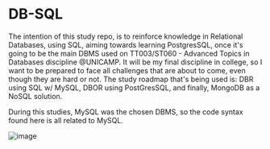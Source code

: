 # DB-SQL

The intention of this study repo, is to reinforce knowledge in Relational Databases, using SQL, aiming towards learning PostgresSQL, once it's going to be the main DBMS used on TT003/ST060 - Advanced Topics in Databases discipline @UNICAMP. It will be my final discipline in college, so I want to be prepared to face all challenges that are about to come, even though they are hard or not. The study roadmap that's being used is: DBR using SQL w/ MySQL, DBOR using PostGresSQL, and finally, MongoDB as a NoSQL solution.

During this studies, MySQL was the chosen DBMS, so the code syntax found here is all related to MySQL.


![image](https://user-images.githubusercontent.com/26651389/108449281-fa237300-7241-11eb-8cb6-854f23e25e49.png)

